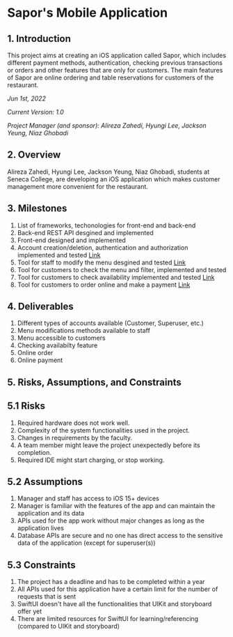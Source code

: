 # Sapor's Mobile Application

## 1. Introduction
This project aims at creating an iOS application called Sapor, which includes different payment methods, authentication, checking previous transactions or orders and other features that are only for customers. The main features of Sapor are online ordering and table reservations for customers of the restaurant.

*Jun 1st, 2022*

*Current Version: 1.0*

*Project Manager (and sponsor): Alireza Zahedi, Hyungi Lee, Jackson Yeung, Niaz Ghobadi*

## 2. Overview
Alireza Zahedi, Hyungi Lee, Jackson Yeung, Niaz Ghobadi, students at Seneca College, are developing an iOS application which makes customer management more convenient for the restaurant.

## 3. Milestones
1. List of frameworks, techonologies for front-end and back-end
2. Back-end REST API desgined and implemented
3. Front-end designed and implemented
4. Account creation/deletion, authentication and authorization implemented and tested [Link](https://github.com/CAPSTONE-2022-2023/Group_22/blob/main/use_cases/create_account.md)
5. Tool for staff to modify the menu desgined and tested [Link](https://github.com/CAPSTONE-2022-2023/Group_22/blob/main/use_cases/modify_menu.md)
6. Tool for customers to check the menu and filter, implemented and tested
7. Tool for customers to check availability implemented and tested [Link](https://github.com/CAPSTONE-2022-2023/Group_22/blob/main/use_cases/table_reservations.md)
8. Tool for customers to order online and make a payment [Link](https://github.com/CAPSTONE-2022-2023/Group_22/blob/main/use_cases/online_ordering.md)

## 4. Deliverables
1. Different types of accounts available (Customer, Superuser, etc.)
2. Menu modifications methods available to staff
3. Menu accessible to customers
4. Checking availabilty feature
5. Online order
6. Online payment

## 5. Risks, Assumptions, and Constraints

## 5.1 Risks
1. Required hardware does not work well. 
2. Complexity of the system functionalities used in the project.
3. Changes in requirements by the faculty.
4. A team member might leave the project unexpectedly before its completion.
5. Required IDE might start charging, or stop working.


## 5.2 Assumptions
1. Manager and staff has access to iOS 15+ devices
2. Manager is familiar with the features of the app and can maintain the application and its data
3. APIs used for the app work without major changes as long as the application lives
4. Database APIs are secure and no one has direct access to the sensitive data of the application (except for superuser(s))


## 5.3 Constraints
1. The project has a deadline and has to be completed within a year
2. All APIs used for this application have a certain limit for the number of requests that is sent
3. SwiftUI doesn't have all the functionalities that UIKit and storyboard offer yet
4. There are limited resources for SwiftUI for learning/referencing (compared to UIKit and storyboard)



